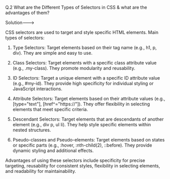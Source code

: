 Q.2 What are the Different Types of Selectors in CSS & what are the advantages of them?

Solution--->

CSS selectors are used to target and style specific HTML elements. 
Main types of selectors:

1. Type Selectors: Target elements based on their tag name (e.g., h1, p, div). They are simple and easy to use.

2. Class Selectors: Target elements with a specific class attribute value (e.g., .my-class). They promote modularity and reusability.

3. ID Selectors: Target a unique element with a specific ID attribute value (e.g., #my-id). They provide high specificity for individual styling or JavaScript interactions.

4. Attribute Selectors: Target elements based on their attribute values (e.g., [type="text"], [href^="https://"]). They offer flexibility in selecting elements that meet specific criteria.

5. Descendant Selectors: Target elements that are descendants of another element (e.g., div p, ul li). They help style specific elements within nested structures.

6. Pseudo-classes and Pseudo-elements: Target elements based on states or specific parts (e.g., :hover, :nth-child(2), ::before). They provide dynamic styling and additional effects.

Advantages of using these selectors include specificity for precise targeting, reusability for consistent styles, flexibility in selecting elements, and readability for maintainability.

